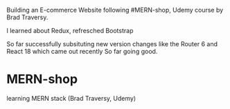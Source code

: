 Building an E-commerce Website following #MERN-shop, Udemy course by Brad Traversy.

I learned about Redux, refresched Bootstrap

So far successfully subsituting new version changes like the Router 6 and React 18 which came out recently 
So far going good. 



# MERN-shop
learning MERN stack (Brad Traversy, Udemy)

